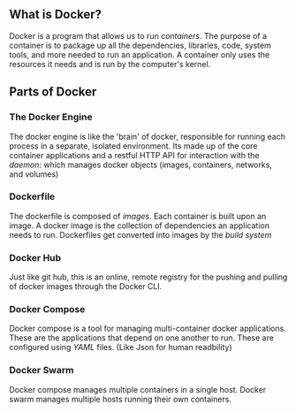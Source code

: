 ## What is Docker?
Docker is a program that allows us to run *containers*. The purpose of a container is to package up all the dependencies, libraries, code, system tools, and more needed to run an application. A container only uses the resources it needs and is run by the computer's kernel.

## Parts of Docker

### The Docker Engine
The docker engine is like the 'brain' of docker, responsible for running each process in a separate, isolated environment. Its made up of the core container applications and a restful HTTP API for interaction with the *daemon*: which manages docker objects (images, containers, networks, and volumes)

### Dockerfile
The dockerfile is composed of *images*. Each container is built upon an image.
A docker image is the collection of dependencies an application needs to run. Dockerfiles get converted into images by the *build system*


### Docker Hub
Just like git hub, this is an online, remote registry for the pushing and pulling of docker images through the Docker CLI.

### Docker Compose
Docker compose is a tool for managing multi-container docker applications. These are the applications that depend on one another to run.
These are configured using *YAML* files. (Like Json for human readbility)

### Docker Swarm
Docker compose manages multiple containers in a single host.
Docker swarm manages multiple hosts running their own containers. 